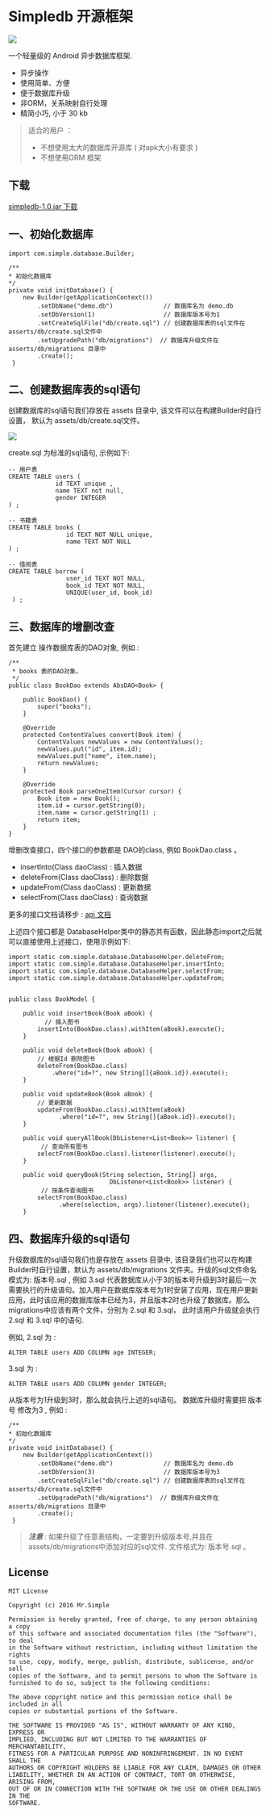 # Simpledb 开源框架

![](images/simpledb.png) 

一个轻量级的 Android 异步数据库框架. 

* 异步操作
* 使用简单、方便
* 便于数据库升级
* 非ORM，关系映射自行处理
* 精简小巧, 小于 30 kb

> 适合的用户 ： 
> 
> * 不想使用太大的数据库开源库 ( 对apk大小有要求 )
> * 不想使用ORM 框架			

## 下载

[simpledb-1.0.jar 下载](output/simpledb-1.0.jar)

## 一、初始化数据库

```
import com.simple.database.Builder;

/**
* 初始化数据库
*/
private void initDatabase() {
    new Builder(getApplicationContext())
        .setDbName("demo.db")              // 数据库名为 demo.db
        .setDbVersion(1)                   // 数据库版本号为1
        .setCreateSqlFile("db/create.sql") // 创建数据库表的sql文件在 asserts/db/create.sql文件中
        .setUpgradePath("db/migrations")  // 数据库升级文件在 asserts/db/migrations 目录中
        .create();
 }
```

## 二、创建数据库表的sql语句

创建数据库的sql语句我们存放在 assets 目录中, 该文件可以在构建Builder时自行设置， 默认为 assets/db/create.sql文件。

![](images/project-structure.png)

create.sql 为标准的sql语句, 示例如下: 

```
-- 用户表
CREATE TABLE users (
			 id TEXT unique ,
			 name TEXT not null,
			 gender INTEGER
) ;

-- 书籍表
CREATE TABLE books (
				id TEXT NOT NULL unique,
            	name TEXT NOT NULL
) ;

-- 借阅表
CREATE TABLE borrow (
				user_id TEXT NOT NULL,
            	book_id TEXT NOT NULL, 
            	UNIQUE(user_id, book_id)
 ) ;

```

## 三、数据库的增删改查


首先建立 操作数据库表的DAO对象, 例如 : 

```
/**
 * books 表的DAO对象。
 */
public class BookDao extends AbsDAO<Book> {

    public BookDao() {
        super("books");
    }

    @Override
    protected ContentValues convert(Book item) {
        ContentValues newValues = new ContentValues();
        newValues.put("id", item.id);
        newValues.put("name", item.name);
        return newValues;
    }

    @Override
    protected Book parseOneItem(Cursor cursor) {
        Book item = new Book();
        item.id = cursor.getString(0);
        item.name = cursor.getString(1) ;
        return item;
    }
}
```

增删改查接口，四个接口的参数都是 DAO的class, 例如 BookDao.class 。

* insertInto(Class daoClass) : 插入数据
* deleteFrom(Class daoClass) : 删除数据
* updateFrom(Class daoClass) : 更新数据
* selectFrom(Class daoClass) : 查询数据

更多的接口文档请移步 : [api 文档](javadoc/index.html)

上述四个接口都是 DatabaseHelper类中的静态共有函数，因此静态import之后就可以直接使用上述接口，使用示例如下: 

```
import static com.simple.database.DatabaseHelper.deleteFrom;
import static com.simple.database.DatabaseHelper.insertInto;
import static com.simple.database.DatabaseHelper.selectFrom;
import static com.simple.database.DatabaseHelper.updateFrom;


public class BookModel {

    public void insertBook(Book aBook) {
    	  // 插入图书
        insertInto(BookDao.class).withItem(aBook).execute();
    }

    public void deleteBook(Book aBook) {
        // 根据Id 删除图书
        deleteFrom(BookDao.class)
        	.where("id=?", new String[]{aBook.id}).execute();
    }

    public void updateBook(Book aBook) {
        // 更新数据
        updateFrom(BookDao.class).withItem(aBook)
              .where("id=?", new String[]{aBook.id}).execute();
    }

    public void queryAllBook(DbListener<List<Book>> listener) {
    	 // 查询所有图书
        selectFrom(BookDao.class).listener(listener).execute();
    }

    public void queryBook(String selection, String[] args, 
    						DbListener<List<Book>> listener) {
    	 // 按条件查询图书
        selectFrom(BookDao.class)
              .where(selection, args).listener(listener).execute();
    }
```

## 四、数据库升级的sql语句

升级数据库的sql语句我们也是存放在 assets 目录中, 该目录我们也可以在构建Builder时自行设置，默认为 assets/db/migrations 文件夹。升级的sql文件命名模式为: 版本号.sql , 例如 3.sql 代表数据库从小于3的版本号升级到3时最后一次需要执行的升级语句。加入用户在数据库版本号为1时安装了应用，现在用户更新应用，此时该应用的数据库版本已经为3，并且版本2时也升级了数据库。那么 migrations中应该有两个文件，分别为 2.sql 和 3.sql， 此时该用户升级就会执行 2.sql 和 3.sql 中的语句.

例如, 2.sql 为 : 

```
ALTER TABLE users ADD COLUMN age INTEGER;
```

3.sql 为 : 

```
ALTER TABLE users ADD COLUMN gender INTEGER;
```

从版本号为1升级到3时，那么就会执行上述的sql语句。 数据库升级时需要把 版本号 修改为3 , 例如 : 

```
/**
* 初始化数据库
*/
private void initDatabase() {
    new Builder(getApplicationContext())
        .setDbName("demo.db")              // 数据库名为 demo.db
        .setDbVersion(3)                   // 数据库版本号为3
        .setCreateSqlFile("db/create.sql") // 创建数据库表的sql文件在 asserts/db/create.sql文件中
        .setUpgradePath("db/migrations")  // 数据库升级文件在 asserts/db/migrations 目录中
        .create();
 }
```

> ***注意*** : 如果升级了任意表结构，一定要到升级版本号,并且在 assets/db/migrations中添加对应的sql文件. 文件格式为:  版本号.sql 。
> 


## License

```
MIT License

Copyright (c) 2016 Mr.Simple

Permission is hereby granted, free of charge, to any person obtaining a copy
of this software and associated documentation files (the "Software"), to deal
in the Software without restriction, including without limitation the rights
to use, copy, modify, merge, publish, distribute, sublicense, and/or sell
copies of the Software, and to permit persons to whom the Software is
furnished to do so, subject to the following conditions:

The above copyright notice and this permission notice shall be included in all
copies or substantial portions of the Software.

THE SOFTWARE IS PROVIDED "AS IS", WITHOUT WARRANTY OF ANY KIND, EXPRESS OR
IMPLIED, INCLUDING BUT NOT LIMITED TO THE WARRANTIES OF MERCHANTABILITY,
FITNESS FOR A PARTICULAR PURPOSE AND NONINFRINGEMENT. IN NO EVENT SHALL THE
AUTHORS OR COPYRIGHT HOLDERS BE LIABLE FOR ANY CLAIM, DAMAGES OR OTHER
LIABILITY, WHETHER IN AN ACTION OF CONTRACT, TORT OR OTHERWISE, ARISING FROM,
OUT OF OR IN CONNECTION WITH THE SOFTWARE OR THE USE OR OTHER DEALINGS IN THE
SOFTWARE.
```